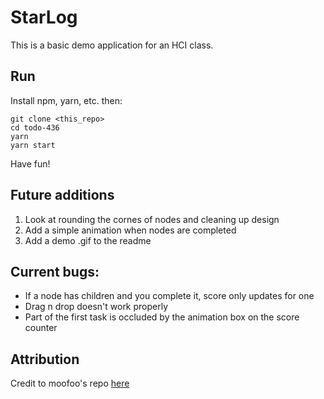 # StarLog
This is a basic demo application for an HCI class.

## Run
Install npm, yarn, etc. then:
```
git clone <this_repo>
cd todo-436
yarn
yarn start
```

Have fun!

## Future additions
1. Look at rounding the cornes of nodes and cleaning up design
2. Add a simple animation when nodes are completed
3. Add a demo .gif to the readme

## Current bugs:
* If a node has children and you complete it, score only updates for one
* Drag n drop doesn't work properly
* Part of the first task is occluded by the animation box on the score counter
	

## Attribution
Credit to moofoo's repo [here](https://github.com/moofoo/hierarchical-task-list)

